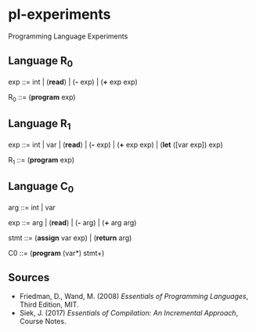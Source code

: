 # pl-experiments
Programming Language Experiments

## Language R<sub>0</sub>

exp ::= int | (<b>read</b>) | (<b>-</b> exp) | (<b>+</b> exp exp)

R<sub>0</sub>  ::= (<b>program</b> exp)

## Language R<sub>1</sub>

exp ::= int | var | (<b>read</b>) | (<b>-</b> exp) | (<b>+</b> exp exp) | (<b>let</b> ([var exp]) exp)

R<sub>1</sub> ::= (<b>program</b> exp)

## Language C<sub>0</sub>

arg ::= int | var

exp ::= arg | (<b>read</b>) | (<b>-</b> arg) | (<b>+</b> arg arg)

stmt ::= (<b>assign</b> var exp) | (<b>return</b> arg)

C0 ::= (<b>program</b> (var*) stmt+)

## Sources

* Friedman, D., Wand, M. (2008) *Essentials of Programming Languages*, Third Edition, MIT.
* Siek, J. (2017) *Essentials of Compilation: An Incremental Approach*, Course Notes.
